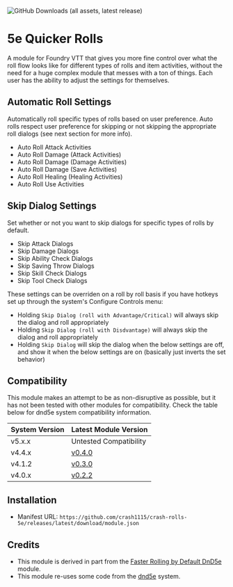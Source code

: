 ![GitHub Downloads (all assets, latest release)](https://img.shields.io/github/downloads/crash1115/crash-rolls-5e/latest/total?style=flat-square)

# 5e Quicker Rolls
A module for Foundry VTT that gives you more fine control over what the roll flow looks like for different types of rolls and item activities, without the need for a huge complex module that messes with a ton of things. Each user has the ability to adjust the settings for themselves.

## Automatic Roll Settings
Automatically roll specific types of rolls based on user preference. Auto rolls respect user preference for skipping or not skipping the appropriate roll dialogs (see next section for more info).
- Auto Roll Attack Activities
- Auto Roll Damage (Attack Activities)
- Auto Roll Damage (Damage Activities)
- Auto Roll Damage (Save Activities)
- Auto Roll Healing (Healing Activities)
- Auto Roll Use Activities

## Skip Dialog Settings
Set whether or not you want to skip dialogs for specific types of rolls by default.
- Skip Attack Dialogs
- Skip Damage Dialogs
- Skip Ability Check Dialogs
- Skip Saving Throw Dialogs
- Skip Skill Check Dialogs
- Skip Tool Check Dialogs

These settings can be overriden on a roll by roll basis if you have hotkeys set up through the system's Configure Controls menu:
- Holding `Skip Dialog (roll with Advantage/Critical)` will always skip the dialog and roll appropriately
- Holding `Skip Dialog (roll with Disdvantage)` will always skip the dialog and roll appropriately
- Holding `Skip Dialog` will skip the dialog when the below settings are off, and show it when the below settings are on (basically just inverts the set behavior)

## Compatibility
This module makes an attempt to be as non-disruptive as possible, but it has not been tested with other modules for compatibility. Check the table below for dnd5e system compatibility information.

| System Version     | Latest Module Version                                                       |
| ------------------ | --------------------------------------------------------------------------- |
| v5.x.x             | Untested Compatibility    |
| v4.4.x             | [v0.4.0](https://github.com/crash1115/crash-rolls-5e/releases/tag/0.4.0)    |
| v4.1.2             | [v0.3.0](https://github.com/crash1115/crash-rolls-5e/releases/tag/v0.3.0)   |
| v4.0.x             | [v0.2.2](https://github.com/crash1115/crash-rolls-5e/releases/tag/v0.2.2)   |

## Installation
- Manifest URL: `https://github.com/crash1115/crash-rolls-5e/releases/latest/download/module.json`

## Credits
- This module is derived in part from the [Faster Rolling by Default DnD5e](https://github.com/ElfFriend-DnD/foundryvtt-faster-rolling-by-default-5e) module.
- This module re-uses some code from the [dnd5e](https://github.com/foundryvtt/dnd5e) system.
